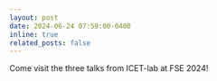 ```yaml
---
layout: post
date: 2024-06-24 07:59:00-0400
inline: true
related_posts: false
---
```


Come visit the three talks from ICET-lab at FSE 2024!